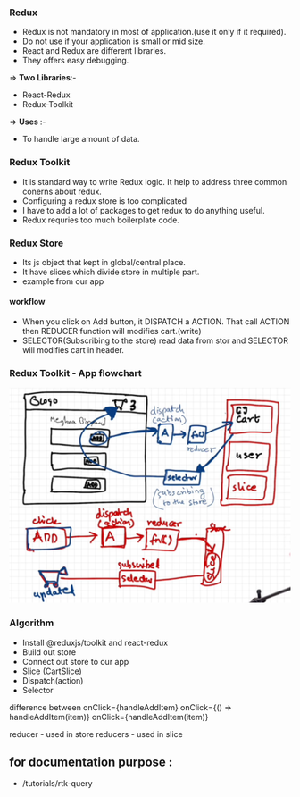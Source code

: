 ### Redux

- Redux is not mandatory in most of application.(use it only if it required).
- Do not use if your application is small or mid size.
- React and Redux are different libraries.
- They offers easy debugging.

=> <b>Two Libraries</b>:-

- React-Redux
- Redux-Toolkit

=> <b>Uses </b>:-

- To handle large amount of data.

### Redux Toolkit

- It is standard way to write Redux logic. It help to address three common conerns about redux.
- Configuring a redux store is too complicated
- I have to add a lot of packages to get redux to do anything useful.
- Redux requries too much boilerplate code.

### Redux Store

- Its js object that kept in global/central place.
- It have slices which divide store in multiple part.
- example from our app

#### workflow

- When you click on Add button, it DISPATCH a ACTION. That call ACTION then REDUCER function will modifies cart.(write)
- SELECTOR(Subscribing to the store) read data from stor and SELECTOR will modifies cart in header.

### Redux Toolkit - App flowchart

![RTK-flowchart](./src/Images/rtk-flowchart.png)

### Algorithm

- Install @reduxjs/toolkit and react-redux
- Build out store
- Connect out store to our app
- Slice (CartSlice)
- Dispatch(action)
- Selector

difference between
onClick={handleAddItem}
onClick={() => handleAddItem(item)}
onClick={handleAddItem(item)}

reducer - used in store
reducers - used in slice

## for documentation purpose :

- /tutorials/rtk-query
